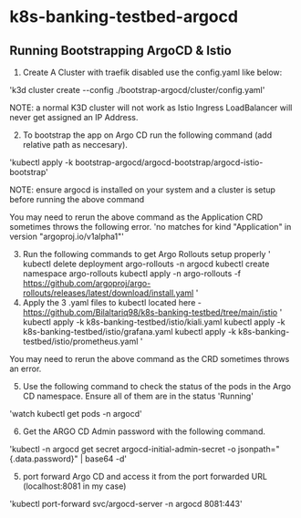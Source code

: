 # k8s-banking-testbed-argocd

## Running Bootstrapping ArgoCD & Istio

1. Create A Cluster with traefik disabled use the config.yaml like below:

'k3d cluster create --config ./bootstrap-argocd/cluster/config.yaml' 

NOTE: a normal K3D cluster will not work as Istio Ingress LoadBalancer will never get assigned an IP Address. 

2. To bootstrap the app on Argo CD run the following command (add relative path as neccesary). 

'kubectl apply -k bootstrap-argocd/argocd-bootstrap/argocd-istio-bootstrap'

NOTE: ensure argocd is installed on your system and a cluster is setup before running the above command

You may need to rerun the above command as the Application CRD sometimes throws the following error.
'no matches for kind "Application" in version "argoproj.io/v1alpha1"'

3. Run the following commands to get Argo Rollouts setup properly 
'
kubectl delete deployment argo-rollouts -n argocd 
kubectl create namespace argo-rollouts
kubectl apply -n argo-rollouts -f https://github.com/argoproj/argo-rollouts/releases/latest/download/install.yaml
'
4. Apply the 3 .yaml files to kubectl located here - https://github.com/Bilaltariq98/k8s-banking-testbed/tree/main/istio
'
kubectl apply -k k8s-banking-testbed/istio/kiali.yaml
kubectl apply -k k8s-banking-testbed/istio/grafana.yaml
kubectl apply -k k8s-banking-testbed/istio/prometheus.yaml
'

You may need to rerun the above command as the CRD sometimes throws an error.


5. Use the following command to check the status of the pods in the Argo CD namespace. Ensure all of them are in the status 'Running'

'watch kubectl get pods -n argocd'

6. Get the ARGO CD Admin password with the following command.

'kubectl -n argocd get secret argocd-initial-admin-secret -o jsonpath="{.data.password}" | base64 -d'


5. port forward Argo CD and access it from the port forwarded URL (localhost:8081 in my case) 

'kubectl port-forward svc/argocd-server -n argocd 8081:443'
